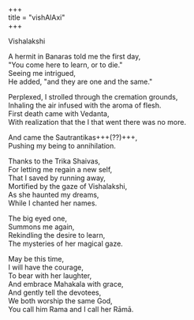 +++  
title = "vishAlAxi"  
+++  

Vishalakshi  

A hermit in Banaras told me the first day,  
"You come here to learn, or to die."  
Seeing me intrigued,  
He added, "and they are one and the same."  

Perplexed, I strolled through the cremation grounds,  
Inhaling the air infused with the aroma of flesh.  
First death came with Vedanta,  
With realization that the I that went there was no more.  

And came the Sautrantikas+++(??)+++,  
Pushing my being to annihilation.  

Thanks to the Trika Shaivas,  
For letting me regain a new self,  
That I saved by running away,  
Mortified by the gaze of Vishalakshi,  
As she haunted my dreams,  
While I chanted her names.  

The big eyed one,  
Summons me again,  
Rekindling the desire to learn,  
The mysteries of her magical gaze.  

May be this time,  
I will have the courage,  
To bear with her laughter,  
And embrace Mahakala with grace,  
And gently tell the devotees,  
We both worship the same God,  
You call him Rama and I call her Rāmā.  
